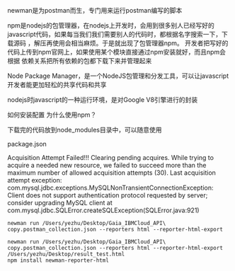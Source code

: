 newman是为postman而生，专门用来运行postman编写的脚本


npm是nodejs的包管理器，在nodejs上开发时，会用到很多别人已经写好的javascript代码，如果每当我们我们需要别人的代码时，都根据名字搜索一下，下载源码
，解压再使用会相当麻烦。于是就出现了包管理器npm。  开发者把写好的代码上传到npm官网上，如果使用某个模块直接通过npm安装就好，而且npm会根据
依赖关系把所有依赖的包都下载下来并管理起来


Node Package Manager，是一个NodeJS包管理和分发工具，可以让javascript开发者能更加轻松的共享代码和共享


nodejs时javascript的一种运行环境，是对Google V8引擎进行的封装

如何安装配置
为什么使用npm？

下载完的代码放到node_modules目录中，可以随意使用

package.json



Acquisition Attempt Failed!!! Clearing pending acquires. 
While trying to acquire a needed new resource, we failed to succeed more than the maximum number of allowed acquisition attempts (30).
Last acquisition attempt exception: 
com.mysql.jdbc.exceptions.MySQLNonTransientConnectionException: Client does not support authentication protocol requested by server; consider upgrading MySQL client
	at com.mysql.jdbc.SQLError.createSQLException(SQLError.java:921)



    newman run /Users/yezhu/Desktop/Gaia_IBMCloud_API\ copy.postman_collection.json --reporters html --reporter-html-export 

    newman run /Users/yezhu/Desktop/Gaia_IBMCloud_API\ copy.postman_collection.json --reporters html --reporter-html-export /Users/yezhu/Desktop/result_test.html
    npm install newman-reporter-html




